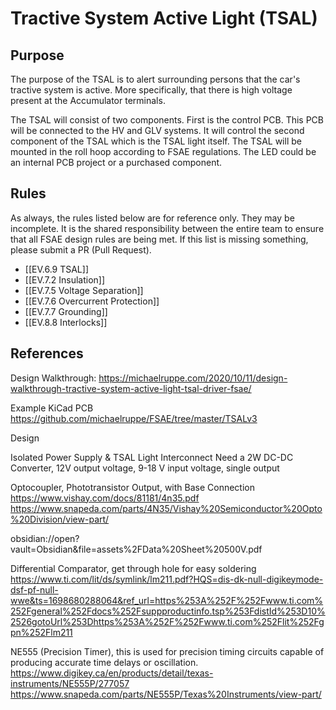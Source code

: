 # Tractive System Active Light (TSAL)
## Purpose
The purpose of the TSAL is to alert surrounding persons that the car's tractive system is active. More specifically, that there is high voltage present at the Accumulator terminals.

The TSAL will consist of two components. First is the control PCB. This PCB will be connected to the HV and GLV systems. It will control the second component of the TSAL which is the TSAL light itself. The TSAL will be mounted in the roll hoop according to FSAE regulations. The LED could be an internal PCB project or a purchased component.

## Rules
As always, the rules listed below are for reference only. They may be incomplete. It is the shared responsibility between the entire team to ensure that all FSAE design rules are being met. If this list is missing something, please submit a PR (Pull Request).
- [[EV.6.9 TSAL]]
- [[EV.7.2 Insulation]]
- [[EV.7.5 Voltage Separation]]
- [[EV.7.6 Overcurrent Protection]]
- [[EV.7.7 Grounding]]
- [[EV.8.8 Interlocks]]

## References
Design Walkthrough:
https://michaelruppe.com/2020/10/11/design-walkthrough-tractive-system-active-light-tsal-driver-fsae/

Example KiCad PCB
https://github.com/michaelruppe/FSAE/tree/master/TSALv3

Design

Isolated Power Supply & TSAL Light Interconnect
Need a 2W DC-DC Converter, 12V output voltage, 9-18 V input voltage, single output


Optocoupler, Phototransistor Output, with Base Connection
https://www.vishay.com/docs/81181/4n35.pdf
https://www.snapeda.com/parts/4N35/Vishay%20Semiconductor%20Opto%20Division/view-part/

obsidian://open?vault=Obsidian&file=assets%2FData%20Sheet%20500V.pdf



Differential Comparator, get through hole for easy soldering
https://www.ti.com/lit/ds/symlink/lm211.pdf?HQS=dis-dk-null-digikeymode-dsf-pf-null-wwe&ts=1698680288064&ref_url=https%253A%252F%252Fwww.ti.com%252Fgeneral%252Fdocs%252Fsuppproductinfo.tsp%253FdistId%253D10%2526gotoUrl%253Dhttps%253A%252F%252Fwww.ti.com%252Flit%252Fgpn%252Flm211

NE555 (Precision Timer), this is used for precision timing circuits capable of producing accurate time delays or oscillation.
https://www.digikey.ca/en/products/detail/texas-instruments/NE555P/277057
https://www.snapeda.com/parts/NE555P/Texas%20Instruments/view-part/


